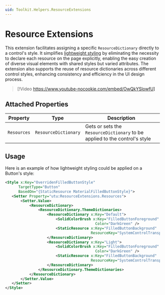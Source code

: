 ```yaml
---
uid: Toolkit.Helpers.ResourceExtensions
---
```


# Resource Extensions

This extension facilitates assigning a specific `ResourceDictionary` directly to a control's style. It simplifies [lightweight styling](../lightweight-styling.md) by eliminating the necessity to declare each resource on the page explicitly, enabling the easy creation of diverse visual elements with shared styles but varied attributes. The extension also supports the reuse of resource dictionaries across different control styles, enhancing consistency and efficiency in the UI design process.

> [!Video https://www.youtube-nocookie.com/embed/OwQkYSlowfU]

## Attached Properties

| Property    | Type                 | Description                                                                |
|-------------|----------------------|----------------------------------------------------------------------------|
| `Resources` | `ResourceDictionary` | Gets or sets the `ResourceDictionary` to be applied to the control's style |

## Usage

Here is an example of how lightweight styling could be applied on a Button's style:

 ```xml
<Style x:Key="OverridenFilledButtonStyle"
       TargetType="Button"
       BasedOn="{StaticResource MaterialFilledButtonStyle}">
    <Setter Property="utu:ResourceExtensions.Resources">
        <Setter.Value>
            <ResourceDictionary>
                <ResourceDictionary.ThemeDictionaries>
                    <ResourceDictionary x:Key="Default">
                        <SolidColorBrush x:Key="FilledButtonForeground"
                                          Color="DarkGreen" />
                        <StaticResource x:Key="FilledButtonBackground"
                                        ResourceKey="SystemControlTransparentBrush" />
                    </ResourceDictionary>
                    <ResourceDictionary x:Key="Light">
                        <SolidColorBrush x:Key="FilledButtonForeground"
                                          Color="DarkGreen" />
                        <StaticResource x:Key="FilledButtonBackground"
                                        ResourceKey="SystemControlTransparentBrush" />
                    </ResourceDictionary>
                </ResourceDictionary.ThemeDictionaries>
            </ResourceDictionary>
        </Setter.Value>
    </Setter>
</Style>
```
